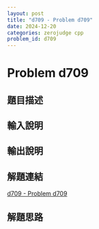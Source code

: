 ```yaml
---
layout: post
title: "d709 - Problem d709"
date: 2024-12-20
categories: zerojudge cpp
problem_id: d709
---
```


# Problem d709

## 題目描述



## 輸入說明



## 輸出說明



## 解題連結

[d709 - Problem d709](https://zerojudge.tw/ShowProblem?problemid=d709)

## 解題思路

